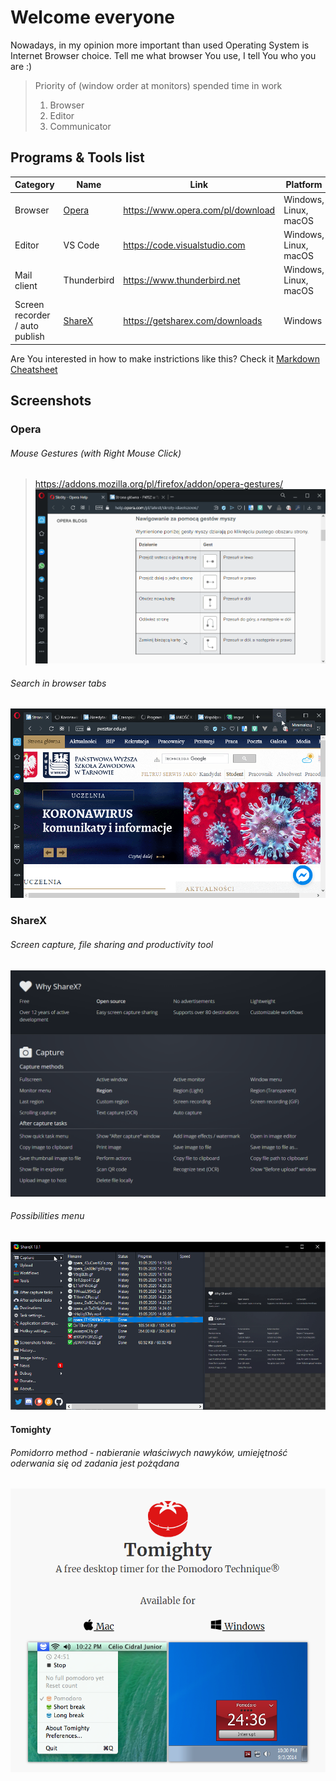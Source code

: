 # Welcome everyone
Nowadays, in my opinion more important than used Operating System is Internet Browser choice. Tell me what browser You use, I tell You who you are :) 

> Priority of (window order at monitors) spended time in work
> 1. Browser
> 2. Editor
> 3. Communicator

## Programs & Tools list
| Category                      | Name    | Link                                                       | Platform              |
|-------------------------------|---------|------------------------------------------------------------|-----------------------|
| Browser                       | [Opera](#opera)   | https://www.opera.com/pl/download | Windows, Linux, macOS |
| Editor                        | VS Code | https://code.visualstudio.com                              | Windows, Linux, macOS |
| Mail client                        | Thunderbird | https://www.thunderbird.net                              | Windows, Linux, macOS |
| Screen recorder / auto publish| [ShareX](#ShareX)   | https://getsharex.com/downloads                           | Windows     |

Are You interested in how to make instrictions like this? Check it [Markdown Cheatsheet](https://github.com/adam-p/markdown-here/wiki/Markdown-Cheatsheet)

## Screenshots

### Opera

###### Mouse Gestures (with Right Mouse Click) 
> https://addons.mozilla.org/pl/firefox/addon/opera-gestures/
![ddd](docs/operaclose.gif)

###### Search in browser tabs
![why](docs/operatabs.gif)

### ShareX 

###### Screen capture, file sharing and productivity tool
![why](docs/whysharex.png)

###### Possibilities menu
![why](docs/sharex.gif)


#### Tomighty 
###### Pomidorro method - nabieranie właściwych nawyków, umiejętność oderwania się od zadania jest pożądana
![why](docs/tomighty.png)
